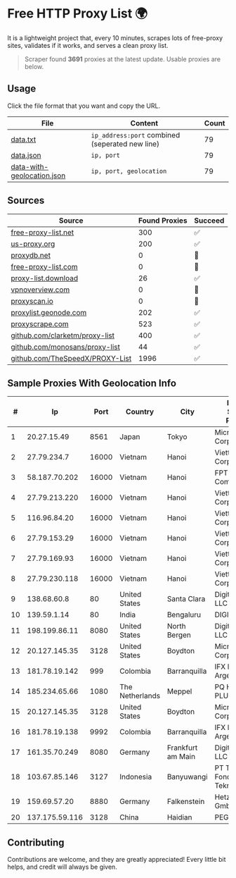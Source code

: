 
# Free HTTP Proxy List 🌍

It is a lightweight project that, every 10 minutes, scrapes lots of free-proxy sites, validates if it works, and serves a clean proxy list.


> Scraper found **3691** proxies at the latest update. Usable proxies are below.

## Usage

Click the file format that you want and copy the URL.


|File|Content|Count|
|----|-------|-----|
|[data.txt](https://raw.githubusercontent.com/themiralay/Proxy-List-World/master/data.txt)|`ip_address:port` combined (seperated new line)|79|
|[data.json](https://raw.githubusercontent.com/themiralay/Proxy-List-World/master/data.json)|`ip, port`|79|
|[data-with-geolocation.json](https://raw.githubusercontent.com/themiralay/Proxy-List-World/master/data-with-geolocation.json)|`ip, port, geolocation`|79|

## Sources

|Source|Found Proxies|Succeed|
|------|-------------|-------|
|[free-proxy-list.net](https://free-proxy-list.net)|300|✅|
|[us-proxy.org](https://www.us-proxy.org)|200|✅|
|[proxydb.net](http://proxydb.net)|0|🚫|
|[free-proxy-list.com](https://free-proxy-list.com/?page=&port=&type%5B%5D=http&type%5B%5D=https&up_time=0&search=Search)|0|🚫|
|[proxy-list.download](https://www.proxy-list.download/HTTP)|26|✅|
|[vpnoverview.com](https://vpnoverview.com/privacy/anonymous-browsing/free-proxy-servers)|0|🚫|
|[proxyscan.io](https://www.proxyscan.io)|0|🚫|
|[proxylist.geonode.com](https://proxylist.geonode.com/api/proxy-list?limit=300&page=1&sort_by=lastChecked&sort_type=desc&protocols=http,https)|202|✅|
|[proxyscrape.com](https://api.proxyscrape.com/v2/?request=displayproxies&protocol=http&timeout=10000&country=all&ssl=all&anonymity=all)|523|✅|
|[github.com/clarketm/proxy-list](https://raw.githubusercontent.com/clarketm/proxy-list/master/proxy-list-raw.txt)|400|✅|
|[github.com/monosans/proxy-list](https://raw.githubusercontent.com/monosans/proxy-list/main/proxies/http.txt)|44|✅|
|[github.com/TheSpeedX/PROXY-List](https://raw.githubusercontent.com/TheSpeedX/PROXY-List/master/http.txt)|1996|✅|


## Sample Proxies With Geolocation Info

|#|Ip|Port|Country|City|Internet Service Provider|
|-|--|----|-------|----|-------------------------|
|1|20.27.15.49|8561|Japan|Tokyo|Microsoft Corporation|
|2|27.79.234.7|16000|Vietnam|Hanoi|Viettel Corporation|
|3|58.187.70.202|16000|Vietnam|Hanoi|FPT Telecom Company|
|4|27.79.213.220|16000|Vietnam|Hanoi|Viettel Corporation|
|5|116.96.84.20|16000|Vietnam|Hanoi|Viettel Corporation|
|6|27.79.153.29|16000|Vietnam|Hanoi|Viettel Corporation|
|7|27.79.169.93|16000|Vietnam|Hanoi|Viettel Corporation|
|8|27.79.230.118|16000|Vietnam|Hanoi|Viettel Corporation|
|9|138.68.60.8|80|United States|Santa Clara|DigitalOcean, LLC|
|10|139.59.1.14|80|India|Bengaluru|DIGITALOCEAN|
|11|198.199.86.11|8080|United States|North Bergen|DigitalOcean, LLC|
|12|20.127.145.35|3128|United States|Boydton|Microsoft Corporation|
|13|181.78.19.142|999|Colombia|Barranquilla|IFX Networks Argentina S.R.L|
|14|185.234.65.66|1080|The Netherlands|Meppel|PQ HOSTING PLUS S.R.L.|
|15|20.127.145.35|3128|United States|Boydton|Microsoft Corporation|
|16|181.78.19.138|9992|Colombia|Barranquilla|IFX Networks Argentina S.R.L|
|17|161.35.70.249|8080|Germany|Frankfurt am Main|DigitalOcean, LLC|
|18|103.67.85.146|3127|Indonesia|Banyuwangi|PT Tujuh Fondasi Teknologi|
|19|159.69.57.20|8880|Germany|Falkenstein|Hetzner Online GmbH|
|20|137.175.59.116|3128|China|Haidian|PEG TECH INC|



## Contributing

Contributions are welcome, and they are greatly appreciated! Every
little bit helps, and credit will always be given.

